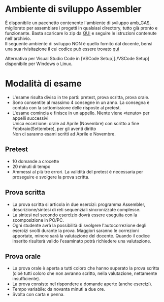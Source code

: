 # Ambiente di sviluppo Assembler
È disponibile un pacchetto contenente l'ambiente di sviluppo amb_GAS, migliorato per assemblare i progetti in
qualsiasi directory, tutto già pronto e funzionante. Basta scaricare lo zip da
[QUI](https://drive.google.com/file/d/1dgLEvbUV730xho4cxfkhF_An2UI-Pf31/view?usp=sharing) 
e seguire le istruzioni contenute nell'archivio. <br>
Il seguente ambiente di sviluppo NON è quello fornito dal docente, bensì una sua rivisitazione il cui codice può essere trovato [qui](https://github.com/just-Hms/asmbl)

Alternativa per Visual Studio Code in [VSCode Setup][./VSCode Setup] disponibile per Windows o Linux.

# Modalità di esame
- L'esame risulta diviso in tre parti: pretest, prova scritta, prova orale.
- Sono consentite al massimo 4 consegne in un anno. La consegna è contata con la sottomissione delle risposte al pretest.
- L'esame comincia e finisce in un appello. Niente viene «tenuto» per appelli successivi<br>
Unica eccezione: orale ad Aprile (Novembre) con scritto a fine Febbraio(Settembre), per gli aventi diritto<br>
Non ci saranno esami scritti ad Aprile e Novembre.

## Pretest 
- 10 domande a crocette
- 20 minuti di tempo
- Ammessi al più tre errori. La validità del pretest è necessaria per proseguire e svolgere la prova scritta.

## Prova scritta
- La prova scritta si articola in due esercizi: programma Assembler, descrizione/sintesi di reti sequenziali sincronizzate complesse.
- La sintesi nel secondo esercizio dovrà essere eseguita con la scomposizione in PO/PC.
- Ogni studente avrà la possibilità di svolgere l'autocorrezione degli esercizi svolti durante la prova. Maggiori saranno le correzioni apportate, minore sarà la valutazione del docente. Quando il codice inserito risulterà valido l'esaminato potrà richiedere una valutazione.

## Prova orale
- La prova orale è aperta a tutti coloro che hanno superato la prova scritta (cioè tutti coloro che non avranno scritto, nella valutazione, nettamente insufficiente).
- La prova consiste nel rispondere a domande aperte (anche esercizi).
- Tempo variabile: da novanta minuti a due ore.
- Svolta con carta e penna.
